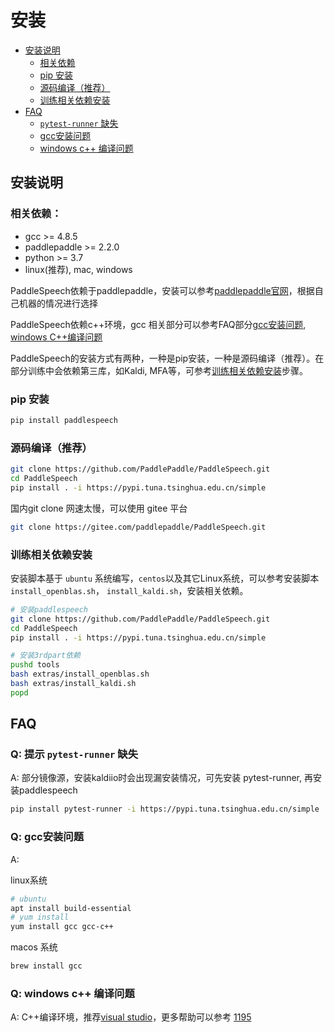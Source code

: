 # 安装

+ [安装说明](#install)
    + [相关依赖](#dependence)
    + [pip 安装](#pip)
    + [源码编译（推荐）](#source)
    + [训练相关依赖安装](#3rdpart)
+ [FAQ](#faq)
    +  [`pytest-runner` 缺失](#pytest)
    + [gcc安装问题](#gcc)
    + [windows c++ 编译问题](#windows)

<a name="install"></a>
## 安装说明

<a name="dependence"></a>
### 相关依赖：

+ gcc >= 4.8.5
+ paddlepaddle >= 2.2.0
+ python >= 3.7
+ linux(推荐), mac, windows

PaddleSpeech依赖于paddlepaddle，安装可以参考[paddlepaddle官网](https://www.paddlepaddle.org.cn/)，根据自己机器的情况进行选择

PaddleSpeech依赖c++环境，gcc 相关部分可以参考FAQ部分[gcc安装问题](#gcc), [windows C++编译问题](#windows)

PaddleSpeech的安装方式有两种，一种是pip安装，一种是源码编译（推荐）。在部分训练中会依赖第三库，如Kaldi, MFA等，可参考[训练相关依赖安装](#3rdpart)步骤。

<a name="pip"></a>
### pip 安装

```bash
pip install paddlespeech
```

<a name="source"></a>
### 源码编译（推荐）

```bash
git clone https://github.com/PaddlePaddle/PaddleSpeech.git
cd PaddleSpeech
pip install . -i https://pypi.tuna.tsinghua.edu.cn/simple 
```

国内git clone 网速太慢，可以使用 gitee 平台

```bash
git clone https://gitee.com/paddlepaddle/PaddleSpeech.git
```

<a name="3rdpart"></a>
### 训练相关依赖安装
安装脚本基于 `ubuntu` 系统编写，`centos`以及其它Linux系统，可以参考安装脚本`install_openblas.sh`， `install_kaldi.sh`，安装相关依赖。

```bash
# 安装paddlespeech
git clone https://github.com/PaddlePaddle/PaddleSpeech.git
cd PaddleSpeech
pip install . -i https://pypi.tuna.tsinghua.edu.cn/simple 

# 安装3rdpart依赖
pushd tools
bash extras/install_openblas.sh
bash extras/install_kaldi.sh
popd
```

<a name="faq"></a>
## FAQ

<a name="pytest"></a>
### Q: 提示 `pytest-runner` 缺失

A: 部分镜像源，安装kaldiio时会出现漏安装情况，可先安装 pytest-runner, 再安装paddlespeech

```bash
pip install pytest-runner -i https://pypi.tuna.tsinghua.edu.cn/simple 
```

<a name="gcc"></a>
### Q: gcc安装问题

A: 

linux系统

```bash
# ubuntu
apt install build-essential
# yum install 
yum install gcc gcc-c++
```

macos 系统

```bash
brew install gcc
```

<a name="windows"></a>
### Q: windows c++ 编译问题

A: C++编译环境，推荐[visual studio](https://visualstudio.microsoft.com/visual-cpp-build-tools)，更多帮助可以参考 [1195](https://github.com/PaddlePaddle/PaddleSpeech/discussions/1195)





